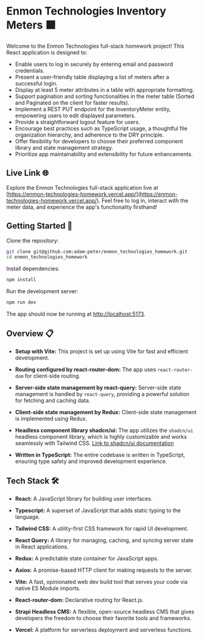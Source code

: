 # **Enmon Technologies Inventory Meters** 🟩

Welcome to the Enmon Technologies full-stack homework project! This React application is designed to:

- Enable users to log in securely by entering email and password credentials.
- Present a user-friendly table displaying a list of meters after a successful login.
- Display at least 5 meter attributes in a table with appropriate formatting.
- Support pagination and sorting functionalities in the meter table (Sorted and Paginated on the client for faster results).
- Implement a REST PUT endpoint for the InventoryMeter entity, empowering users to edit displayed parameters.
- Provide a straightforward logout feature for users.
- Encourage best practices such as TypeScript usage, a thoughtful file organization hierarchy, and adherence to the DRY principle.
- Offer flexibility for developers to choose their preferred component library and state management strategy.
- Prioritize app maintainability and extensibility for future enhancements.

## Live Link 🌐

Explore the Enmon Technologies full-stack application live at [https://enmon-technologies-homework.vercel.app/](https://enmon-technologies-homework.vercel.app/). Feel free to log in, interact with the meter data, and experience the app's functionality firsthand!

## **Getting Started** 🚀

Clone the repository:

```bash
git clone git@github.com:adam-peter/enmon_technologies_homework.git
cd enmon_technologies_homework
```

Install dependencies:

```bash
npm install
```

Run the development server:

```bash
npm run dev
```

The app should now be running at [http://localhost:5173](http://localhost:5173).

## **Overview** 📋

- **Setup with Vite:** This project is set up using Vite for fast and efficient development.

- **Routing configured by react-router-dom:** The app uses `react-router-dom` for client-side routing.

- **Server-side state management by react-query:** Server-side state management is handled by `react-query`, providing a powerful solution for fetching and caching data.

- **Client-side state management by Redux:** Client-side state management is implemented using Redux.

- **Headless component library shadcn/ui:** The app utilizes the `shadcn/ui` headless component library, which is highly customizable and works seamlessly with Tailwind CSS. [Link to shadcn/ui documentation](https://ui.shadcn.com/)

- **Written in TypeScript:** The entire codebase is written in TypeScript, ensuring type safety and improved development experience.

## **Tech Stack** 🛠️

- **React:** A JavaScript library for building user interfaces.

- **Typescript:** A superset of JavaScript that adds static typing to the language.

- **Tailwind CSS:** A utility-first CSS framework for rapid UI development.

- **React Query:** A library for managing, caching, and syncing server state in React applications.

- **Redux:** A predictable state container for JavaScript apps.

- **Axios:** A promise-based HTTP client for making requests to the server.

- **Vite:** A fast, opinionated web dev build tool that serves your code via native ES Module imports.

- **React-router-dom:** Declarative routing for React.js.

- **Strapi Headless CMS:** A flexible, open-source headless CMS that gives developers the freedom to choose their favorite tools and frameworks.

- **Vercel:** A platform for serverless deployment and serverless functions.

